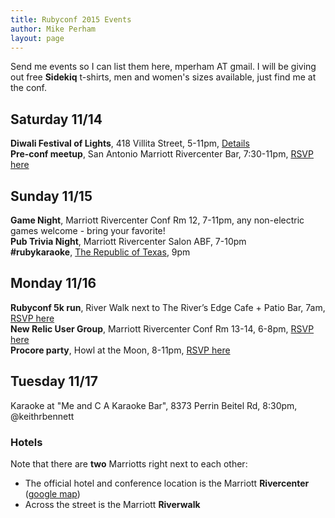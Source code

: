 ```yaml
---
title: Rubyconf 2015 Events
author: Mike Perham
layout: page
---
```


Send me events so I can list them here, mperham AT gmail.  I will be
giving out free **Sidekiq** t-shirts, men and
women's sizes available, just find me at the conf.

## Saturday 11/14

**Diwali Festival of Lights**, 418 Villita Street, 5-11pm, <a
href="http://www.diwalisa.com/">Details</a><br/>
**Pre-conf meetup**, San Antonio Marriott Rivercenter Bar, 7:30-11pm, <a href="https://www.eventbrite.com/e/rubyconf-2015-pre-conference-get-together-tickets-19375343173">RSVP here</a>

## Sunday 11/15

**Game Night**, Marriott Rivercenter Conf Rm 12, 7-11pm, any non-electric games welcome - bring your favorite!<br/>
**Pub Trivia Night**, Marriott Rivercenter Salon ABF, 7-10pm<br/>
**#rubykaraoke**, <a href="http://therepublicoftexasrestaurant.com/">The Republic of Texas</a>, 9pm<br/>

## Monday 11/16

**Rubyconf 5k run**, River Walk next to The River’s Edge Cafe + Patio Bar, 7am, <a href="https://rubyconf5k2015.eventbrite.com/">RSVP here</a><br/>
**New Relic User Group**, Marriott Rivercenter Conf Rm 13-14, 6-8pm, <a href="http://www.eventbrite.com/e/november-san-antonio-new-relic-user-group-registration-19393062171?aff=erelexporg">RSVP here</a><br/>
**Procore party**, Howl at the Moon, 8-11pm, <a href="http://procore.com/rubyconf">RSVP here</a>

## Tuesday 11/17

Karaoke at "Me and C A Karaoke Bar", 8373 Perrin Beitel Rd, 8:30pm, @keithrbennett

### Hotels

Note that there are **two** Marriotts right next to each other:

* The official hotel and conference location is the Marriott **Rivercenter** ([google map][0])
* Across the street is the Marriott **Riverwalk**

[0]: https://www.google.com/maps/place/San+Antonio+Marriott+Rivercenter/@29.4228277,-98.4846095,18z/data=!4m2!3m1!1s0x0000000000000000:0xd50ddcaac8dc6db7
